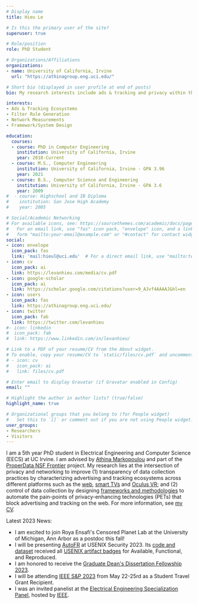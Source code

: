 ```yaml
---
# Display name
title: Hieu Le

# Is this the primary user of the site?
superuser: true

# Role/position
role: PhD Student

# Organizations/Affiliations
organizations:
- name: University of California, Irvine
  url: "https://athinagroup.eng.uci.edu/"

# Short bio (displayed in user profile at end of posts)
bio: My research interests include ads & tracking and privacy within the web, smart TVs, and VR space.

interests:
- Ads & Tracking Ecosystems
- Filter Rule Generation
- Network Measurements
- Framework/System Design

education:
  courses:
  - course: PhD in Computer Engineering
    institution: University of California, Irvine 
    year: 2018-Current
  - course: M.S., Computer Engineering
    institution: University of California, Irvine - GPA 3.96
    year: 2021
  - course: B.S., Computer Science and Engineering
    institution: University of California, Irvine - GPA 3.6
    year: 2009
#  - course: Highschool and IB Diploma
#    institution: San Jose High Academy
#    year: 2005

# Social/Academic Networking
# For available icons, see: https://sourcethemes.com/academic/docs/page-builder/#icons
#   For an email link, use "fas" icon pack, "envelope" icon, and a link in the
#   form "mailto:your-email@example.com" or "#contact" for contact widget.
social:
- icon: envelope
  icon_pack: fas
  link: 'mail:hieul@uci.edu'  # For a direct email link, use "mailto:test@example.org".
- icon: cv
  icon_pack: ai
  link: https://levanhieu.com/media/cv.pdf
- icon: google-scholar
  icon_pack: ai
  link: https://scholar.google.com/citations?user=9_AJvf4AAAAJ&hl=en
- icon: users
  icon_pack: fas
  link: https://athinagroup.eng.uci.edu/
- icon: twitter
  icon_pack: fab
  link: https://twitter.com/levanhieu
#- icon: linkedin
#  icon_pack: fab
#  link: https://www.linkedin.com/in/levanhieu/

# Link to a PDF of your resume/CV from the About widget.
# To enable, copy your resume/CV to `static/files/cv.pdf` and uncomment the lines below.
# - icon: cv
#   icon_pack: ai
#   link: files/cv.pdf

# Enter email to display Gravatar (if Gravatar enabled in Config)
email: ""

# Highlight the author in author lists? (true/false)
highlight_name: true

# Organizational groups that you belong to (for People widget)
#   Set this to `[]` or comment out if you are not using People widget.
user_groups:
- Researchers
- Visitors
---
```


I am a 5th year PhD student in Electrical Engineering and Computer Science (EECS) at UC Irvine. I am advised by [Athina Markopoulou](https://athinagroup.eng.uci.edu/athina/) and part of the [ProperData NSF Frontier](https://properdata.eng.uci.edu/) project. My research lies at the intersection of privacy and networking to improve (1) transparency of data collection practices by characterizing advertising and tracking ecosystems across different platforms such as the [web](https://athinagroup.eng.uci.edu/projects/ats-on-the-web/), [smart TVs](https://levanhieu.com/publication/smarttv_pets_2020/) and [Oculus VR](https://athinagroup.eng.uci.edu/projects/ovrseen/); and (2) control of data collection by designing [frameworks and methodologies](https://athinagroup.eng.uci.edu/projects/ats-on-the-web/) to automate the pain-points of privacy-enhancing technologies (PETs) that block advertising and tracking on the web. For more information, see [my CV](https://drive.google.com/file/d/1QzYKxQLLfWtlrUyTb1jv4QEvf-j7FROf/view).

Latest 2023 News:
- I am excited to join Roya Ensafi's Censored Planet Lab at the University of Michigan, Ann Arbor as a postdoc this fall!
- I will be presenting [AutoFR](https://www.usenix.org/conference/usenixsecurity23/presentation/le) at USENIX Security 2023. Its [code and dataset](https://github.com/UCI-Networking-Group/AutoFR) received all [USENIX artifact badges](https://secartifacts.github.io/usenixsec2023/badges) for Available, Functional, and Reproduced.
- I am honored to receive the [Graduate Dean's Dissertation Fellowship 2023](https://grad.uci.edu/funding/current-fellowships/graduate-deans-dissertation-fellowship-i/). 
- I will be attending [IEEE S&P 2023](https://sp2023.ieee-security.org/index.html) from May 22-25rd as a Student Travel Grant Recipient.
- I was an invited panelist at the [Electrical Engineering Specialization Panel](https://www.instagram.com/p/Crhr8oFOECV/?igshid=MDJmNzVkMjY%3D&__coig_restricted=1), hosted by [IEEE](https://ieee.ics.uci.edu/index.html).
